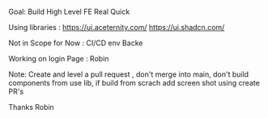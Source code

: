 Goal: Build High Level FE Real Quick

Using libraries :
https://ui.aceternity.com/
https://ui.shadcn.com/


Not in Scope for Now : 
CI/CD
env
Backe

Working on login Page : Robin

Note:  Create and level a pull request , don't merge into main, don't build components from use lib,
if build from scrach add screen shot using create PR's

Thanks 
Robin
